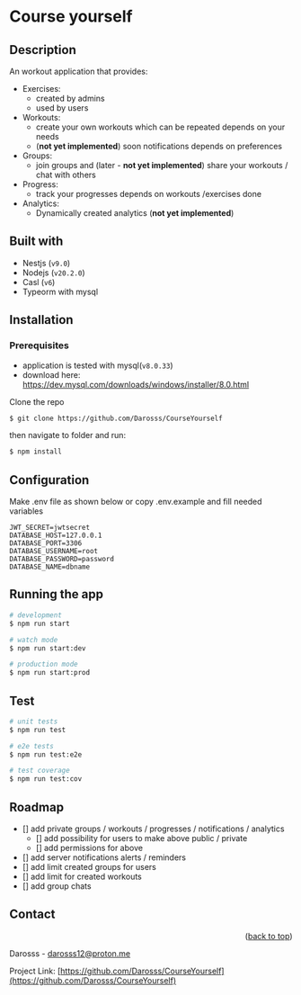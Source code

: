 # Course yourself

## Description

An workout application that provides:

- Exercises:
  - created by admins
  - used by users
- Workouts:
  - create your own workouts which can be repeated depends on your needs
  - (**not yet implemented**) soon notifications depends on preferences
- Groups:
  - join groups and (later - **not yet implemented**) share your workouts / chat with others
- Progress:
  - track your progresses depends on workouts /exercises done
- Analytics:
  - Dynamically created analytics (**not yet implemented**)

## Built with

- Nestjs (`v9.0`)
- Nodejs (`v20.2.0`)
- Casl (`v6`)
- Typeorm with mysql

## Installation

### Prerequisites

- application is tested with mysql(`v8.0.33`)
- download here: https://dev.mysql.com/downloads/windows/installer/8.0.html

Clone the repo

```sh
$ git clone https://github.com/Darosss/CourseYourself
```

then navigate to folder and run:

```sh
$ npm install
```

## Configuration

Make .env file as shown below or copy .env.example and fill needed variables

```
JWT_SECRET=jwtsecret
DATABASE_HOST=127.0.0.1
DATABASE_PORT=3306
DATABASE_USERNAME=root
DATABASE_PASSWORD=password
DATABASE_NAME=dbname
```

## Running the app

```bash
# development
$ npm run start

# watch mode
$ npm run start:dev

# production mode
$ npm run start:prod
```

## Test

```bash
# unit tests
$ npm run test

# e2e tests
$ npm run test:e2e

# test coverage
$ npm run test:cov
```

## Roadmap

- [] add private groups / workouts / progresses / notifications / analytics
  - [] add possibility for users to make above public / private
  - [] add permissions for above
- [] add server notifications alerts / reminders
- [] add limit created groups for users
- [] add limit for created workouts
- [] add group chats

## Contact

<p align="right">(<a href="#readme-top">back to top</a>)</p>

Darosss - darosss12@proton.me

Project Link: [https://github.com/Darosss/CourseYourself](https://github.com/Darosss/CourseYourself)
